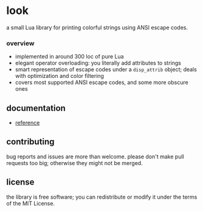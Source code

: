 # look

a small Lua library for printing colorful strings using ANSI escape codes.

### overview

- implemented in around 300 loc of pure Lua
- elegant operator overloading: you literally add attributes to strings
- smart representation of escape codes under a `disp_attrib` object; deals with optimization and color filtering
- covers most supported ANSI escape codes, and some more obscure ones

## documentation

- [reference](doc/ref.md)

## contributing

bug reports and issues are more than welcome. please don't make pull requests too big; otherwise they might not be merged.

## license

the library is free software; you can redistribute or modify it under the terms of the MIT License.
